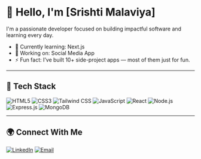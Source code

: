 # 👋 Hello, I'm [Srishti Malaviya]

I'm a passionate developer focused on building impactful software and learning every day.

- 🌱 Currently learning: Next.js
- 🔭 Working on: Social Media App
- ⚡ Fun fact: I’ve built 10+ side-project apps — most of them just for fun.

---

## 🧰 Tech Stack

![HTML5](https://img.shields.io/badge/-HTML5-E34F26?logo=html5&logoColor=white&style=flat)
![CSS3](https://img.shields.io/badge/-CSS3-1572B6?logo=css3&logoColor=white&style=flat)
![Tailwind CSS](https://img.shields.io/badge/-TailwindCSS-38B2AC?logo=tailwind-css&logoColor=white&style=flat)
![JavaScript](https://img.shields.io/badge/-JavaScript-F7DF1E?logo=javascript&logoColor=black&style=flat)
![React](https://img.shields.io/badge/-React-20232A?logo=react&logoColor=61DAFB&style=flat)
![Node.js](https://img.shields.io/badge/-Node.js-339933?logo=node.js&logoColor=white&style=flat)
![Express.js](https://img.shields.io/badge/-Express.js-000000?logo=express&logoColor=white&style=flat)
![MongoDB](https://img.shields.io/badge/-MongoDB-47A248?logo=mongodb&logoColor=white&style=flat)


---


## 🌍 Connect With Me

[![LinkedIn](https://img.shields.io/badge/LinkedIn-Connect-blue?logo=linkedin&style=flat)](https://linkedin.com/in/srishtimalaviya918)
[![Email](https://img.shields.io/badge/Email-Send%20Mail-D14836?logo=gmail&logoColor=white&style=flat)](mailto:malaviya.srishti12@gmail.com)
